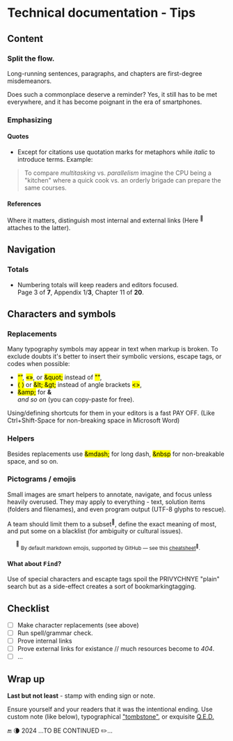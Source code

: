 # Technical documentation - Tips

## Content

### Split the flow.

Long-running sentences, paragraphs, and chapters are first-degree misdemeanors.

Does such a commonplace deserve a reminder? Yes, it still has to be met everywhere, and it has become poignant in the era of smartphones.

### Emphasizing

#### Quotes

* Except for citations use quotation marks for metaphors while _italic_ to introduce terms. Example:
> To compare _multitasking_ vs. _parallelism_ imagine the CPU being a "kitchen" where a quick cook vs. an orderly brigade can prepare the same courses.

#### References

Where it matters, distinguish most internal and external links (Here <sup>🔗</sup> attaches to the latter).

## Navigation 

### Totals

* Numbering totals will keep readers and editors focused.\
Page 3 of **7**, Appendix 1/**3**, Chapter 11 of **20**.

## Characters and symbols 

### Replacements

Many typography symbols may appear in text when markup is broken. To exclude doubts it's better to insert their symbolic versions, escape tags, or codes when possible:

* <mark>“”</mark>, <mark>«»</mark>, or <mark>\&quot;</mark> instead of <mark>""</mark>,
* <mark>⟨ ⟩</mark> or <mark>\&lt; \&gt;</mark> instead of angle brackets <mark><></mark>,
* <mark>\&amp;</mark> for **&**\
_and so on_ (you can copy-paste for free).

Using/defining shortcuts for them in your editors is a fast PAY OFF. (Like Ctrl+Shift-Space for non-breaking space in Microsoft Word)

### Helpers

Besides replacements use <mark>\&mdash;</mark> for long dash, <mark>\&nbsp</mark> for non-breakable space, and so on.

### Pictograms / emojis

Small images are smart helpers to annotate, navigate, and focus unless heavily overused. They may apply to everything - text, solution items (folders and filenames), and even program output (UTF-8 glyphs to rescue).

A team should limit them to a subset<sup>🍋</sup>, define the exact meaning of most, and put some on a blacklist (for ambiguity or cultural issues).

&nbsp;&nbsp;&nbsp;&nbsp;&nbsp;<sup>🍋</sup> <sub>By default markdown emojis, supported by GitHub &mdash; see this [cheatsheet](https://github.com/ikatyang/emoji-cheat-sheet/blob/master/README.md)<sup>🔗</sup>.</sub>

#### What about <tt>Find</tt>?

Use of special characters and escapte tags spoil the PRIVYCHNYE "plain" search but as a side-effect creates a sort of bookmarkingtagging.

## Checklist

- [ ] Make character replacements (see above)
- [ ]  Run spell/grammar check.
- [ ] Prove internal links
- [ ] Prove external links for existance
// much resources become to _404_. 
- [ ] ...

## Wrap up

**Last but not least** - stamp with ending sign or note.

Ensure yourself and your readers that it was the intentional ending. Use custom note (like below), typographical ["tombstone"](https://en.wikipedia.org/wiki/Tombstone_(typography)), or exquisite [Q.E.D.](https://en.wikipedia.org/wiki/Q.E.D.)

🔚 🌘 2024 ...TO BE CONTINUED ✏️...
